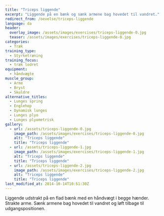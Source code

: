 ```yaml
---
title: "Triceps liggende"
excerpt: "Liggende på en bænk og sænk armene bag hovedet til vandret."
redirect_from: /oevelse/triceps-liggende
language: da
header:
  overlay_image: /assets/images/exercises/triceps-liggende-0.jpg
  teaser: /assets/images/exercises/triceps-liggende-0.jpg
categories:
  - Træk
training_type: 
  - Styrketræning
training_focus: 
  - træk lodret
equipment:
  - håndvægte
muscle_group:
  - Arme
  - Bryst
  - Skuldre
alternative_titles:
  - Lunges spring
  - Englehop
  - Dynamisk lunges
  - Lunges plyo
  - Lunges plyometrisk
gallery:
  - url: /assets/triceps-liggende-0.jpg
    image_path: /assets/images/exercises/triceps-liggende-0.jpg
    alt: "Triceps liggende"
    title: "Triceps liggende"
  - url: /assets/triceps-liggende-1.jpg
    image_path: /assets/images/exercises/triceps-liggende-1.jpg
    alt: "Triceps liggende"
    title: "Triceps liggende"
  - url: /assets/triceps-liggende-2.jpg
    image_path: /assets/images/exercises/triceps-liggende-2.jpg
    alt: "Triceps liggende"
    title: "Triceps liggende"
last_modified_at: 2014-10-14T10:51:30Z
---
```


Liggende udstrakt på en flad bænk med en håndvægt i begge hænder. Strakte arme. Sænk armene bag hovedet til vandret og løft tilbage til udgangspositionen.
